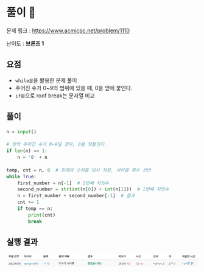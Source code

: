 # 풀이 :notebook:

문제 링크 : https://www.acmicpc.net/problem/1110

난이도 : __브론즈 1__

## 요점

- `while문`을 활용한 문제 풀이
- 주어진 수가 0~9의 범위에 있을 때, 0을 앞에 붙인다.
- `if문`으로 roof break는 문자열 비교

## 풀이

```python
n = input()

# 만약 주어진 수가 0~9일 경우, 0을 덧붙인다.
if len(n) == 1:
    n = '0' + n

temp, cnt = n, 0  # 원래의 숫자를 임시 저장, 사이클 횟수 선언
while True:
    first_number = n[-1]  # 2번째 자릿수
    second_number = str(int(n[0]) + int(n[1]))  # 1번째 자릿수
    n = first_number + second_number[-1]  # 결과
    cnt += 1
    if temp == n:
        print(cnt)
        break
```

## 실행 결과

![img.png](img.png)